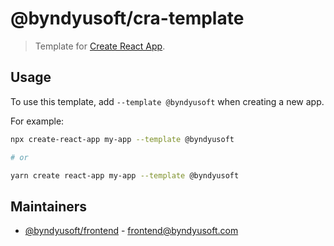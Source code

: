 # @byndyusoft/cra-template

> Template for [Create React App](https://github.com/facebook/create-react-app).

## Usage

To use this template, add `--template @byndyusoft` when creating a new app.

For example:

```sh
npx create-react-app my-app --template @byndyusoft

# or

yarn create react-app my-app --template @byndyusoft
```

## Maintainers

- [@byndyusoft/frontend](https://github.com/orgs/Byndyusoft/teams/frontend) - [frontend@byndyusoft.com](mailto:frontend@byndyusoft.com)
